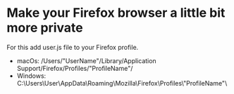 # Make your Firefox browser a little bit more private
For this add user.js file to your Firefox profile.

* macOs: /Users/"UserName"/Library/Application Support/Firefox/Profiles/"ProfileName"/
* Windows: C:\Users\User\AppData\Roaming\Mozilla\Firefox\Profiles\\"ProfileName"\